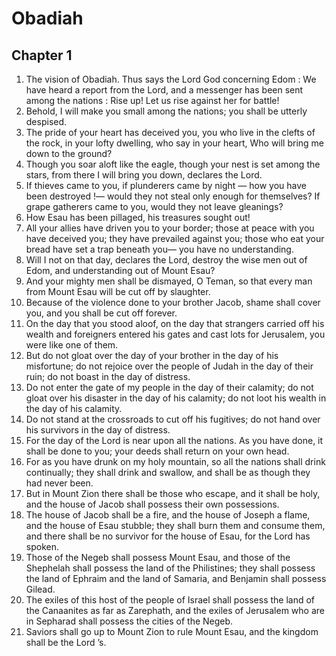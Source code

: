 # Obadiah

## Chapter 1

1. The vision of Obadiah. Thus says the Lord God concerning Edom : We have heard a report from the Lord, and a messenger has been sent among the nations : Rise up! Let us rise against her for battle!
2. Behold, I will make you small among the nations; you shall be utterly despised.
3. The pride of your heart has deceived you, you who live in the clefts of the rock, in your lofty dwelling, who say in your heart, Who will bring me down to the ground?
4. Though you soar aloft like the eagle, though your nest is set among the stars, from there I will bring you down, declares the Lord.
5. If thieves came to you, if plunderers came by night — how you have been destroyed !— would they not steal only enough for themselves? If grape gatherers came to you, would they not leave gleanings?
6. How Esau has been pillaged, his treasures sought out!
7. All your allies have driven you to your border; those at peace with you have deceived you; they have prevailed against you; those who eat your bread have set a trap beneath you— you have no understanding.
8. Will I not on that day, declares the Lord, destroy the wise men out of Edom, and understanding out of Mount Esau?
9. And your mighty men shall be dismayed, O Teman, so that every man from Mount Esau will be cut off by slaughter.
10. Because of the violence done to your brother Jacob, shame shall cover you, and you shall be cut off forever.
11. On the day that you stood aloof, on the day that strangers carried off his wealth and foreigners entered his gates and cast lots for Jerusalem, you were like one of them.
12. But do not gloat over the day of your brother in the day of his misfortune; do not rejoice over the people of Judah in the day of their ruin; do not boast in the day of distress.
13. Do not enter the gate of my people in the day of their calamity; do not gloat over his disaster in the day of his calamity; do not loot his wealth in the day of his calamity.
14. Do not stand at the crossroads to cut off his fugitives; do not hand over his survivors in the day of distress.
15. For the day of the Lord is near upon all the nations. As you have done, it shall be done to you; your deeds shall return on your own head.
16. For as you have drunk on my holy mountain, so all the nations shall drink continually; they shall drink and swallow, and shall be as though they had never been.
17. But in Mount Zion there shall be those who escape, and it shall be holy, and the house of Jacob shall possess their own possessions.
18. The house of Jacob shall be a fire, and the house of Joseph a flame, and the house of Esau stubble; they shall burn them and consume them, and there shall be no survivor for the house of Esau, for the Lord has spoken.
19. Those of the Negeb shall possess Mount Esau, and those of the Shephelah shall possess the land of the Philistines; they shall possess the land of Ephraim and the land of Samaria, and Benjamin shall possess Gilead.
20. The exiles of this host of the people of Israel shall possess the land of the Canaanites as far as Zarephath, and the exiles of Jerusalem who are in Sepharad shall possess the cities of the Negeb.
21. Saviors shall go up to Mount Zion to rule Mount Esau, and the kingdom shall be the Lord ’s.


